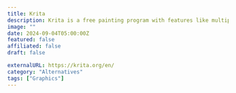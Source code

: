 ```yaml
---
title: Krita
description: Krita is a free painting program with features like multiple brush types and animation tools.
image: ""
date: 2024-09-04T05:00:00Z
featured: false
affiliated: false
draft: false

externalURL: https://krita.org/en/
category: "Alternatives"
tags: ["Graphics"]
---
```

